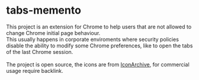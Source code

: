 # tabs-memento

This project is an extension for Chrome to help users that are not allowed to change Chrome initial page behaviour.<br/>
This usually happens in corporate enviroments where security policies disable the ability to modify some Chrome preferences, like to open the tabs of the last Chrome session.<br/>
<br/>
The project is open source, the icons are from <a href="http://www.iconarchive.com/show/outline-icons-by-designcontest/Camera-icon.html">IconArchive</a>, for commercial usage require backlink.